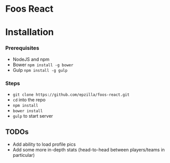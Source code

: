 Foos React
==========

# Installation
### Prerequisites
- NodeJS and npm
- Bower `npm install -g bower`
- Gulp `npm install -g gulp`

### Steps
- `git clone https://github.com/epzilla/foos-react.git`
- `cd` into the repo
- `npm install`
- `bower install`
- `gulp` to start server

## TODOs
- Add ability to load profile pics
- Add some more in-depth stats (head-to-head between players/teams in particular)
